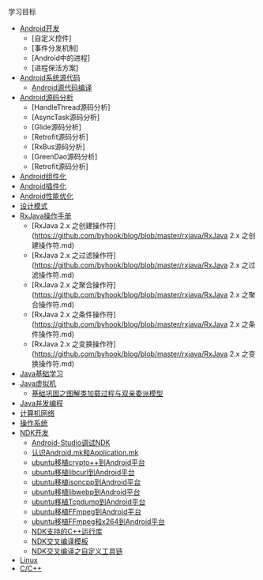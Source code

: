 学习目标

- [Android开发](#)
    - [自定义控件]
    - [事件分发机制]
    - [Android中的进程]
    - [进程保活方案]
- [Android系统源代码](#)
    - [Android源代码编译](https://github.com/byhook/blog/blob/master/Android/Android源代码编译.md)
- [Android源码分析](#)
    - [HandleThread源码分析]
    - [AsyncTask源码分析]
    - [Glide源码分析]
    - [Retrofit源码分析]
    - [RxBus源码分析]
    - [GreenDao源码分析]
    - [Retrofit源码分析]
- [Android组件化](#)
- [Android插件化](#)
- [Android性能优化](#)
- [设计模式](#)
- [RxJava操作手册](#)
    - [RxJava 2.x 之创建操作符](https://github.com/byhook/blog/blob/master/rxjava/RxJava 2.x 之创建操作符.md)
    - [RxJava 2.x 之过滤操作符](https://github.com/byhook/blog/blob/master/rxjava/RxJava 2.x 之过滤操作符.md)
    - [RxJava 2.x 之聚合操作符](https://github.com/byhook/blog/blob/master/rxjava/RxJava 2.x 之聚合操作符.md)
    - [RxJava 2.x 之条件操作符](https://github.com/byhook/blog/blob/master/rxjava/RxJava 2.x 之条件操作符.md)
    - [RxJava 2.x 之变换操作符](https://github.com/byhook/blog/blob/master/rxjava/RxJava 2.x 之变换操作符.md)
- [Java基础学习](#)
- [Java虚拟机](#)
  - [基础巩固之图解类加载过程与双亲委派模型](https://github.com/byhook/blog/blob/master/java/基础巩固之图解类加载过程与双亲委派模型.md)
- [Java并发编程](#)
- [计算机网络](#)
- [操作系统](#)
- [NDK开发](#)
    - [Android-Studio调试NDK](https://github.com/byhook/blog/blob/master/ndk/Android-Studio调试NDK.md)
    - [认识Android.mk和Application.mk](https://github.com/byhook/blog/blob/master/ndk/认识Android.mk和Application.mk.md)
    - [ubuntu移植crypto++到Android平台](https://github.com/byhook/blog/blob/master/ndk/ubuntu移植crypto++到Android平台.md)
    - [ubuntu移植libcurl到Android平台](https://github.com/byhook/blog/blob/master/ndk/ubuntu移植libcurl到Android平台.md)
    - [ubuntu移植jsoncpp到Android平台](https://github.com/byhook/blog/blob/master/ndk/ubuntu移植jsoncpp到Android平台.md)
    - [ubuntu移植libwebp到Android平台](https://github.com/byhook/blog/blob/master/ndk/ubuntu移植libwebp到Android平台.md)
    - [ubuntu移植Tcpdump到Android平台](https://github.com/byhook/blog/blob/master/ndk/ubuntu移植Tcpdump到Android平台.md)
    - [ubuntu移植FFmpeg到Android平台](https://github.com/byhook/blog/blob/master/ndk/ubuntu移植FFmpeg到Android平台.md)
    - [ubuntu移植FFmpeg和x264到Android平台](https://github.com/byhook/blog/blob/master/ndk/ubuntu移植FFmpeg和x264到Android平台.md)
    - [NDK支持的C++运行库](https://github.com/byhook/blog/blob/master/ndk/NDK支持的C++运行库.md)
    - [NDK交叉编译模板](https://github.com/byhook/blog/blob/master/ndk/NDK交叉编译模板.md)
    - [NDK交叉编译之自定义工具链](https://github.com/byhook/blog/blob/master/ndk/NDK交叉编译之自定义工具链.md)
- [Linux](#)
- [C/C++](#)
